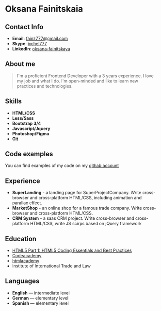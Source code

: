 # Oksana Fainitskaia

## Contact Info
* **Email**: [fainz777@gmail.com](mailto:fainz777@gmail.com)
* **Skype**: [ixchel777](skype:ixchel777?call)
* **LinkedIn**: [oksana-fainitskaya](https://ru.linkedin.com/pub/oksana-fainitskaya/58/360/136)

## About me
> I'm a proficient Frontend Developer with a 3 years experience. I love my job and what I do. I'm open-minded and like to learn new practices and technologies.

## Skills
* **HTML/CSS**
* **Less/Sass**
* **Bootstrap 3/4**
* **Javascript/Jquery**
* **Photoshop/Figma**
* **Git**

## Code examples
You can find examples of my code on my [githab account](https://github.com/fainz777/)

## Experience
* **SuperLanding** - a landing page for SuperProjectCompany. Write cross-browser and cross-platform HTML/CSS, including animation and parallax effect.
* **MarketShop** - an online shop for a famous trade company. Write cross-browser and cross-platform HTML/CSS.
* **CRM System** - a saas CRM project. Write cross-browser and cross-platform HTML/CSS, write JS scirps based on jQuery framework

## Education
* [HTML5 Part 1: HTML5 Coding Essentials and Best Practices](https://courses.edx.org/certificates/366897c8f6234c179deb8916f5f491d1)
* [Codeacademy](https://www.codecademy.com/profiles/codeSlayer80976)
* [htmlacademy](https://htmlacademy.ru/profile/id2818)
* Institute of International Trade and Law

## Languages
* **English** &mdash; intermediate level
* **German** &mdash; elementary level
* **Spanish** &mdash; elementary level
